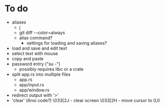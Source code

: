 To do
=====
- aliases
  - j
  - git diff --color=always
  - alias command?
    - settings for loading and saving aliases?
- load and save and edit text
- select text with mouse
- copy and paste
- password entry ("su -")
  - possibly requires libc or a crate
- split app.rs into multiple files
  - app.rs
  - app/input.rs
  - app/window.rs
- redirect output with '>'
- 'clear' (Ansi code?)
  \033[2J - clear screen
  \033[2H - move cursor to 0,0
